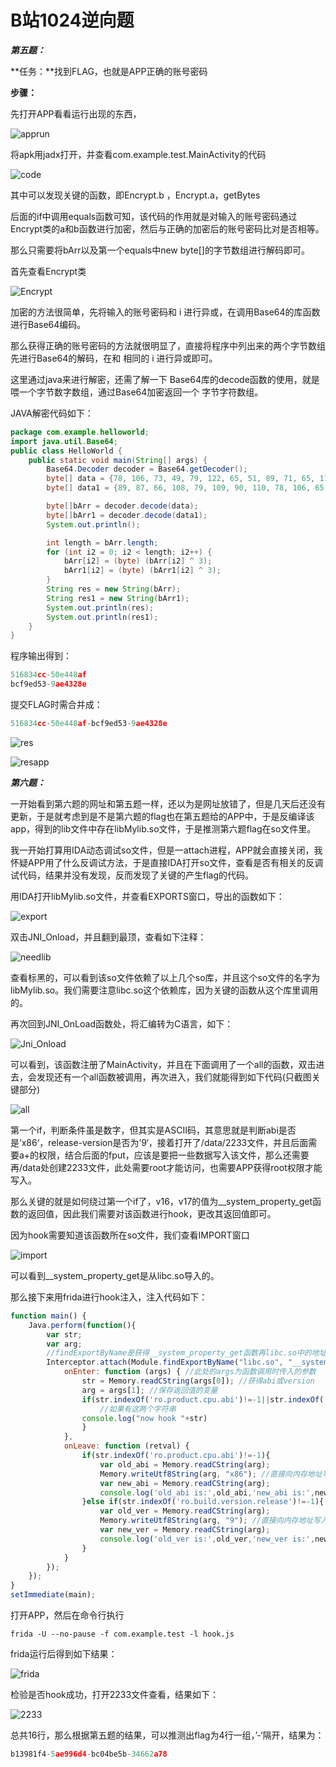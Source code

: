 # B站1024逆向题


***第五题：***

**任务：**找到FLAG，也就是APP正确的账号密码

**步骤：**

 先打开APP看看运行出现的东西，

![apprun](app_run.png)

 将apk用jadx打开，并查看com.example.test.MainActivity的代码

![code](code.png)

 其中可以发现关键的函数，即Encrypt.b ，Encrypt.a，getBytes

 后面的if中调用equals函数可知，该代码的作用就是对输入的账号密码通过Encrypt类的a和b函数进行加密，然后与正确的加密后的账号密码比对是否相等。

 那么只需要将bArr以及第一个equals中new byte[]的字节数组进行解码即可。

 首先查看Encrypt类

![Encrypt](Encrypt.png)

 加密的方法很简单，先将输入的账号密码和 i 进行异或，在调用Base64的库函数进行Base64编码。

 那么获得正确的账号密码的方法就很明显了，直接将程序中列出来的两个字节数组先进行Base64的解码，在和 相同的 i 进行异或即可。

 这里通过java来进行解密，还需了解一下 Base64库的decode函数的使用，就是喂一个字节数字数组，通过Base64加密返回一个 字节字符数组。

 JAVA解密代码如下：

```java
package com.example.helloworld;
import java.util.Base64;
public class HelloWorld {
    public static void main(String[] args) {
        Base64.Decoder decoder = Base64.getDecoder();
        byte[] data = {78, 106, 73, 49, 79, 122, 65, 51, 89, 71, 65, 117, 78, 106, 78, 109, 78, 122, 99, 55, 89, 109, 85, 61};
        byte[] data1 = {89, 87, 66, 108, 79, 109, 90, 110, 78, 106, 65, 117, 79, 109, 74, 109, 78, 122, 65, 120, 79, 50, 89, 61};

        byte[]bArr = decoder.decode(data);
        byte[]bArr1 = decoder.decode(data1);
        System.out.println();

        int length = bArr.length;
        for (int i2 = 0; i2 < length; i2++) {
            bArr[i2] = (byte) (bArr[i2] ^ 3);
            bArr1[i2] = (byte) (bArr1[i2] ^ 3);
        }
        String res = new String(bArr);
        String res1 = new String(bArr1);
        System.out.println(res);
        System.out.println(res1);
    }
}
```

 程序输出得到：

```c
516834cc-50e448af
bcf9ed53-9ae4328e
```

 提交FLAG时需合并成：

```c
516834cc-50e448af-bcf9ed53-9ae4328e
```

![res](res.png)

![resapp](resapp.png)

***第六题：***

 一开始看到第六题的网址和第五题一样，还以为是网址放错了，但是几天后还没有更新，于是就考虑到是不是第六题的flag也在第五题给的APP中，于是反编译该app，得到的lib文件中存在libMylib.so文件，于是推测第六题flag在so文件里。

 我一开始打算用IDA动态调试so文件，但是一attach进程，APP就会直接关闭，我怀疑APP用了什么反调试方法，于是直接IDA打开so文件，查看是否有相关的反调试代码，结果并没有发现，反而发现了关键的产生flag的代码。

 用IDA打开libMylib.so文件，并查看EXPORTS窗口，导出的函数如下：

![export](export.png)

 双击JNI_Onload，并且翻到最顶，查看如下注释：

![needlib](needlib.png)

 查看标黑的，可以看到该so文件依赖了以上几个so库，并且这个so文件的名字为libMylib.so。我们需要注意libc.so这个依赖库，因为关键的函数从这个库里调用的。

 再次回到JNI_OnLoad函数处，将汇编转为C语言，如下：

![Jni_Onload](Jni_Onload.png)

 可以看到，该函数注册了MainActivity，并且在下面调用了一个all的函数，双击进去，会发现还有一个all函数被调用，再次进入，我们就能得到如下代码(只截图关键部分)

![all](all.png)

 第一个if，判断条件虽是数字，但其实是ASCII码，其意思就是判断abi是否是’x86‘，release-version是否为’9‘，接着打开了/data/2233文件，并且后面需要a+的权限，结合后面的fput，应该是要把一些数据写入该文件，那么还需要再/data处创建2233文件，此处需要root才能访问，也需要APP获得root权限才能写入。

 那么关键的就是如何绕过第一个if了，v16，v17的值为__system_property_get函数的返回值，因此我们需要对该函数进行hook，更改其返回值即可。

 因为hook需要知道该函数所在so文件，我们查看IMPORT窗口

![import](import.png)

 可以看到__system_property_get是从libc.so导入的。

 那么接下来用frida进行hook注入，注入代码如下：

```javascript
function main() {
    Java.perform(function(){
        var str;
        var arg;
        //findExportByName是获得__system_property_get函数再libc.so中的地址
        Interceptor.attach(Module.findExportByName("libc.so", "__system_property_get"), {
            onEnter: function (args) { //此处的args为函数调用时传入的参数
                str = Memory.readCString(args[0]); //获得abi或version
                arg = args[1]; //保存返回值的变量
                if(str.indexOf('ro.product.cpu.abi')!=-1||str.indexOf('ro.build.version.release')!=-1){
                    //如果有这两个字符串
                console.log("now hook "+str)
                }
            },
            onLeave: function (retval) {
                if(str.indexOf('ro.product.cpu.abi')!=-1){
                    var old_abi = Memory.readCString(arg);
                    Memory.writeUtf8String(arg, "x86"); //直接向内存地址写入x86
                    var new_abi = Memory.readCString(arg);
                    console.log('old_abi is:',old_abi,'new_abi is:',new_abi);
                }else if(str.indexOf('ro.build.version.release')!=-1){
                    var old_ver = Memory.readCString(arg);
                    Memory.writeUtf8String(arg, "9"); //直接向内存地址写入9
                    var new_ver = Memory.readCString(arg);
                    console.log('old_ver is:',old_ver,'new_ver is:',new_ver);
                }
            }
        });
    });
}
setImmediate(main);
```

 打开APP，然后在命令行执行

```shell
frida -U --no-pause -f com.example.test -l hook.js
```

 frida运行后得到如下结果：

![frida](frida.png)

 检验是否hook成功，打开2233文件查看，结果如下：

![2233](2233.png)

 总共16行，那么根据第五题的结果，可以推测出flag为4行一组，’-‘隔开，结果为：

```c
b13981f4-5ae996d4-bc04be5b-34662a78
```
